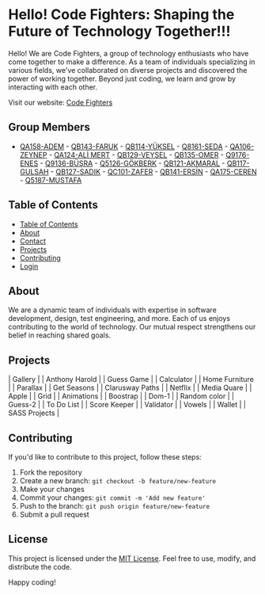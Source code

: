 # Hello! Code Fighters: Shaping the Future of Technology Together!!!

Hello! We are Code Fighters, a group of technology enthusiasts who have come together to make a difference. As a team of individuals specializing in various fields, we've collaborated on diverse projects and discovered the power of working together. Beyond just coding, we learn and grow by interacting with each other.

Visit our website: [Code Fighters](https://omerfaruk2626.github.io/code_fighters/)

## Group Members

- [QA158-ADEM](https://github.com/BecooOn) - [QB143-FARUK](https://github.com/omer-faruk-oncu) - [QB114-YÜKSEL](https://github.com/ykslkrtld) - [Q8161-SEDA](https://github.com/sedadiriker) - [QA106-ZEYNEP](https://github.com/zeyneparslanj) - [QA124-ALİ MERT](https://github.com/aliwert) - [QB129-VEYSEL](https://github.com/akyarv0) - [QB135-OMER](https://github.com/omerfaruk2626) - [Q9176-ENES](https://github.com/eneeestas) - [Q9136-BÜŞRA](https://github.com/busrakocarslan) - [Q5126-GÖKBERK](https://github.com/snorlie) - [QB121-AKMARAL](https://github.com/MaralTach) - [QB117-GULSAH](https://github.com/gulsahmy) - [QB127-SADIK](https://github.com/ssimsir) - [QC101-ZAFER](https://github.com/QC101-Zafer) - [QB141-ERSİN](https://github.com/ersinn26) - [QA175-CEREN](https://github.com/MrsCoder35) - [Q5187-MUSTAFA](#) 

## Table of Contents

- [Table of Contents](#table-of-contents)
- [About](#about)
- [Contact](#contact)
- [Projects](#projects)
- [Contributing](#contributing)
- [Login](https://omerfaruk2626.github.io/code_fighters/Code_Fighters_Log_in/login.html)


## About

We are a dynamic team of individuals with expertise in software development, design, test engineering, and more. Each of us enjoys contributing to the world of technology. Our mutual respect strengthens our belief in reaching shared goals.

## Projects


| Gallery              | 
| Anthony Harold       | 
| Guess Game           | 
| Calculator           | 
| Home Furniture       | 
| Parallax             | 
| Get Seasons          | 
| Clarusway Paths      | 
| Netflix              | 
| Media Quare          | 
| Apple                | 
| Grid                 | 
| Animations           | 
| Boostrap             | 
| Dom-1                | 
| Random color         | 
| Guess-2              | 
| To Do List           | 
| Score Keeper         | 
| Validator            | 
| Vowels               | 
| Wallet               | 
| SASS Projects        | 


## Contributing

If you'd like to contribute to this project, follow these steps:

1. Fork the repository
2. Create a new branch: `git checkout -b feature/new-feature`
3. Make your changes
4. Commit your changes: `git commit -m 'Add new feature'`
5. Push to the branch: `git push origin feature/new-feature`
6. Submit a pull request

## License

This project is licensed under the [MIT License](LICENSE). Feel free to use, modify, and distribute the code.

Happy coding!
